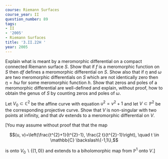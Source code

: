 ```yaml
---
course: Riemann Surfaces
course_year: II
question_number: 89
tags:
- II
- '2005'
- Riemann Surfaces
title: '3.II.22H '
year: 2005
---
```



Explain what is meant by a meromorphic differential on a compact connected Riemann surface $S$. Show that if $f$ is a meromorphic function on $S$ then $d f$ defines a meromorphic differential on $S$. Show also that if $\eta$ and $\omega$ are two meromorphic differentials on $S$ which are not identically zero then $\eta=h \omega$ for some meromorphic function $h$. Show that zeros and poles of a meromorphic differential are well-defined and explain, without proof, how to obtain the genus of $S$ by counting zeros and poles of $\omega$.

Let $V_{0} \subset \mathbb{C}^{2}$ be the affine curve with equation $u^{2}=v^{2}+1$ and let $V \subset \mathbb{P}^{2}$ be the corresponding projective curve. Show that $V$ is non-singular with two points at infinity, and that $d v$ extends to a meromorphic differential on $V$.

[You may assume without proof that that the map

$$(u, v)=\left(\frac{t^{2}+1}{t^{2}-1}, \frac{2 t}{t^{2}-1}\right), \quad t \in \mathbb{C} \backslash\{-1,1\},$$

is onto $V_{0} \backslash\{(1,0)\}$ and extends to a biholomorphic map from $\mathbb{P}^{1}$ onto $V$.]